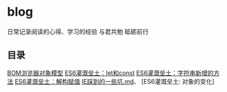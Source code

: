 # blog
日常记录阅读的心得、学习的经验
与君共勉 砥砺前行

## 目录 
[BOM浏览器对象模型](https://github.com/Power-kxLee/blog/blob/master/BOM%E6%B5%8F%E8%A7%88%E5%99%A8%E5%AF%B9%E8%B1%A1%E6%A8%A1%E5%9E%8B.md)
[ES6灌溉垒土：let和const](https://github.com/Power-kxLee/blog/blob/master/ES6%E7%81%8C%E6%BA%89%E5%9E%92%E5%9C%9F%EF%BC%9Alet%E5%92%8Cconst.md)
[ES6灌溉垒土：字符串新增的方法](https://github.com/Power-kxLee/blog/blob/master/ES6%E7%81%8C%E6%BA%89%E5%9E%92%E5%9C%9F%EF%BC%9A%E5%AD%97%E7%AC%A6%E4%B8%B2%E6%96%B0%E5%A2%9E%E7%9A%84%E6%96%B9%E6%B3%95.md)
[ES6灌溉垒土：解构赋值](https://github.com/Power-kxLee/blog/blob/master/ES6%E7%81%8C%E6%BA%89%E5%9E%92%E5%9C%9F%EF%BC%9A%E8%A7%A3%E6%9E%84%E8%B5%8B%E5%80%BC.md)
[IE踩到的一些坑.md](https://github.com/Power-kxLee/blog/blob/master/IE%E8%B8%A9%E5%88%B0%E7%9A%84%E4%B8%80%E4%BA%9B%E5%9D%91.md)、
[ES6灌溉垒土: 对象的变化]